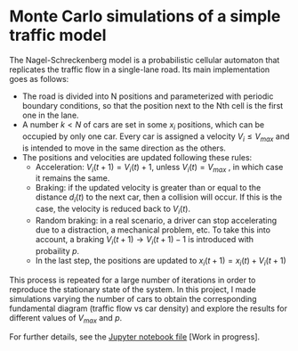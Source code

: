 # Monte Carlo simulations of a simple traffic model

The Nagel-Schreckenberg model is a probabilistic cellular automaton that replicates the traffic flow in a single-lane road. Its main implementation goes as follows:
* The road is divided into N positions and parameterized with periodic boundary conditions, so that the position next to the Nth cell is the first one in the lane.
* A number $k < N$ of cars are set in some $x_{i}$ positions, which can be occupied by only one car. Every car is assigned a velocity $V_{i} \leq V_{max}$ and is intended to move in the same direction as the others.
* The positions and velocities are updated following these rules:
  * Acceleration: $V_{i}(t+1) = V_{i}(t)+1$, unless $V_{i}(t) = V_{max}$ , in which case it remains the same.
  * Braking: if the updated velocity is greater than or equal to the distance $d_{i}(t)$ to the next car, then a collision will occur. If this is the case, the velocity is reduced back to $V_{i}(t)$.
  * Random braking: in a real scenario, a driver can stop accelerating due to a distraction, a mechanical problem, etc. To take this into account, a braking $V_{i}(t+1) \rightarrow V_{i}(t+1)-1$ is introduced with probaility $p$.
  * In the last step, the positions are updated to  $x_{i}(t+1) = x_{i}(t) + V_{i}(t+1)$

This process is repeated for a large number of iterations in order to reproduce the stationary state of the system. In this project, I made simulations varying the number of cars to obtain the corresponding fundamental diagram (traffic flow vs car density) and explore the results for different values of $V_{max}$ and $p$.

For further details, see the [Jupyter notebook file](https://github.com/juanjogervasio/Monte-Carlo-traffic-simulation/blob/master/Fundamental%20diagrams.ipynb) [Work in progress].
